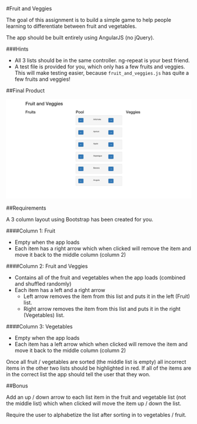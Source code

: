 #Fruit and Veggies

The goal of this assignment is to build a simple game to help people learning to differentiate between fruit and vegetables. 

The app should be built entirely using AngularJS (no jQuery).

###Hints
* All 3 lists should be in the same controller. ng-repeat is your best friend.
* A test file is provided for you, which only has a few fruits and veggies. This will make testing easier, because `fruit_and_veggies.js` has quite a few fruits and veggies!

##Final Product

![Mockup](mockup.jpg)

##Requirements

A 3 column layout using Bootstrap has been created for you.


####Column 1: Fruit
* Empty when the app loads
* Each item has a right arrow which when clicked will remove the item and move it back to the middle column (column 2)

####Column 2: Fruit and Veggies
* Contains all of the fruit and vegetables when the app loads (combined and shuffled randomly)
* Each item has a left and a right arrow
    * Left arrow removes the item from this list and puts it in the left (Fruit) list.
    * Right arrow removes the item from this list and puts it in the right (Vegetables) list.

####Column 3: Vegetables
* Empty when the app loads
* Each item has a left arrow which when clicked will remove the item and move it back to the middle column (column 2)

Once all fruit / vegetables are sorted (the middle list is empty) all incorrect items in the other two lists should be highlighted in red. If all of the items are in the correct list the app should tell the user that they won.

##Bonus

Add an up / down arrow to each list item in the fruit and vegetable list (not the middle list) which when clicked will move the item up / down the list.

Require the user to alphabetize the list after sorting in to vegetables / fruit.
